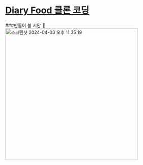 # <a href="https://ksoy1201.github.io/test_1/" >Diary Food 클론 코딩 </a>
###만들어 볼 시안 :blue_heart:
<img width="416" alt="스크린샷 2024-04-03 오후 11 35 19" src="https://github.com/ksoy1201/test_1/assets/122020078/2483145c-2d20-40fc-9965-67d3e067e314">

